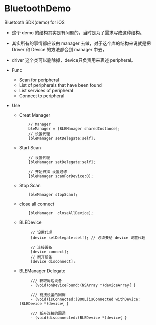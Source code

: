 # BluetoothDemo
Bluetooth SDK(demo) for iOS 

* 这个 demo 的结构其实是有问题的，当时是为了需求写成这种结构。
* 其实所有的事情都应该由 manager 去做，对于这个库的结构来说就是把 Driver 和 Device 的方法都合到 manager 中去，
* driver 这个类可以删除掉，device只负责用来表述 peripheral。

* Func
  * Scan for peripheral
  * List  of peripherals that have been found
  * List services of peripheral
  * Connect to peripheral


* Use

   * Creat Manager

             // Manager
             bleManager = [BLEManager sharedInstance];
             // 设置代理
             [bleManager setDelegate:self];


   * Start Scan
      
             // 设置代理
             [bleManager setDelegate:self];

             // 开始扫描 设置过滤
             [bleManager scanForDevice:0];


   * Stop Scan
   
             [bleManager stopScan];


   * close all connect

             [bleManager  closeAllDevice];


   * BLEDevice

              // 设置代理
              [device setDelegate:self]; // 必须要给 device 设置代理

              // 连接设备
              [device connect];
              // 断开设备
              [device disconnect];

   * BLEManager Delegate

              /// 获取周边设备
              - (void)onDeviceFound:(NSArray *)deviceArray{ }

              /// 链接设备的回调
              - (void)isConnected:(BOOL)isConnected withDevice:(BLEDevice *)device{ }

              /// 断开连接的回调
              - (void)disconnected:(BLEDevice *)device{ }

    
